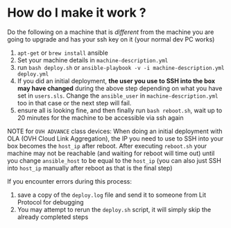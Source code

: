 # How do I make it work ?
Do the following on a machine that is _different_ from the machine you are going to upgrade and has your ssh key on it (your normal dev PC works)

1. `apt-get` or `brew install` ansible
2. Set your machine details in `machine-description.yml`
3. run `bash deploy.sh` or `ansible-playbook -v -i machine-description.yml deploy.yml`
4. If you did an initial deployment, **the user you use to SSH into the box may have changed** during the above step depending on what you have set in `users.sls`. Change the `ansible_user` in `machine-description.yml` too in that case or the next step will fail.
5. ensure all is looking fine, and then finally run `bash reboot.sh`, wait up to 20 minutes for the machine to be accessible via ssh again

NOTE for `OVH ADVANCE` class devices:
    When doing an initial deployment with OLA (OVH Cloud Link Aggregation), the IP you need to use to SSH into your box becomes the `host_ip` after reboot.
    After executing `reboot.sh` your machine may not be reachable (and waiting for reboot will time out) until you change `ansible_host` to be equal to the `host_ip` (you can also just SSH into `host_ip` manually after reboot as that is the final step)

If you encounter errors during this process:
1. save a copy of the `deploy.log` file and send it to someone from Lit Protocol for debugging
2. You may attempt to rerun the `deploy.sh` script, it will simply skip the already completed steps